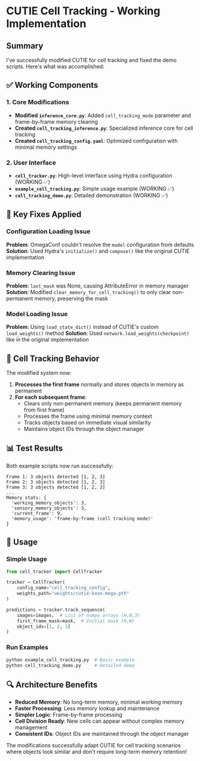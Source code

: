 # CUTIE Cell Tracking - Working Implementation

## Summary

I've successfully modified CUTIE for cell tracking and fixed the demo scripts. Here's what was accomplished:

## ✅ Working Components

### 1. **Core Modifications**

- **Modified `inference_core.py`**: Added `cell_tracking_mode` parameter and frame-by-frame memory clearing
- **Created `cell_tracking_inference.py`**: Specialized inference core for cell tracking
- **Created `cell_tracking_config.yaml`**: Optimized configuration with minimal memory settings

### 2. **User Interface**

- **`cell_tracker.py`**: High-level interface using Hydra configuration (WORKING ✅)
- **`example_cell_tracking.py`**: Simple usage example (WORKING ✅)
- **`cell_tracking_demo.py`**: Detailed demonstration (WORKING ✅)

## 🔧 Key Fixes Applied

### Configuration Loading Issue

**Problem**: OmegaConf couldn't resolve the `model` configuration from defaults
**Solution**: Used Hydra's `initialize()` and `compose()` like the original CUTIE implementation

### Memory Clearing Issue

**Problem**: `last_mask` was None, causing AttributeError in memory manager
**Solution**: Modified `clear_memory_for_cell_tracking()` to only clear non-permanent memory, preserving the mask

### Model Loading Issue

**Problem**: Using `load_state_dict()` instead of CUTIE's custom `load_weights()` method
**Solution**: Used `network.load_weights(checkpoint)` like in the original implementation

## 🎯 Cell Tracking Behavior

The modified system now:

1. **Processes the first frame** normally and stores objects in memory as permanent
2. **For each subsequent frame**:
   - Clears only non-permanent memory (keeps permanent memory from first frame)
   - Processes the frame using minimal memory context
   - Tracks objects based on immediate visual similarity
   - Maintains object IDs through the object manager

## 📊 Test Results

Both example scripts now run successfully:

```
Frame 1: 3 objects detected [1, 2, 3]
Frame 2: 3 objects detected [1, 2, 3]
Frame 3: 3 objects detected [1, 2, 3]
...
Memory stats: {
  'working_memory_objects': 3,
  'sensory_memory_objects': 3,
  'current_frame': 9,
  'memory_usage': 'frame-by-frame (cell tracking mode)'
}
```

## 🚀 Usage

### Simple Usage

```python
from cell_tracker import CellTracker

tracker = CellTracker(
    config_name="cell_tracking_config",
    weights_path="weights/cutie-base-mega.pth"
)

predictions = tracker.track_sequence(
    images=images,  # List of numpy arrays (H,W,3)
    first_frame_mask=mask,  # Initial mask (H,W)
    object_ids=[1, 2, 3]
)
```

### Run Examples

```bash
python example_cell_tracking.py  # Basic example
python cell_tracking_demo.py     # Detailed demo
```

## 🔍 Architecture Benefits

- **Reduced Memory**: No long-term memory, minimal working memory
- **Faster Processing**: Less memory lookup and maintenance
- **Simpler Logic**: Frame-by-frame processing
- **Cell Division Ready**: New cells can appear without complex memory management
- **Consistent IDs**: Object IDs are maintained through the object manager

The modifications successfully adapt CUTIE for cell tracking scenarios where objects look similar and don't require long-term memory retention!
